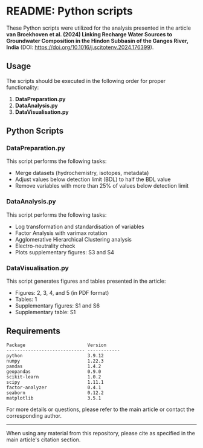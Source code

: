# README: Python scripts

These Python scripts were utilized for the analysis presented in the article **van Broekhoven et al. (2024) Linking Recharge Water Sources to Groundwater Composition in the Hindon Subbasin of the Ganges River, India** (DOI: https://doi.org/10.1016/j.scitotenv.2024.176399).

## Usage

The scripts should be executed in the following order for proper functionality:
1. **DataPreparation.py**
2. **DataAnalysis.py**
3. **DataVisualisation.py**

## Python Scripts

### DataPreparation.py

This script performs the following tasks:
- Merge datasets (hydrochemistry, isotopes, metadata)
- Adjust values below detection limit (BDL) to half the BDL value
- Remove variables with more than 25% of values below detection limit

### DataAnalysis.py

This script performs the following tasks:
- Log transformation and standardisation of variables
- Factor Analysis with varimax rotation
- Agglomerative Hierarchical Clustering analysis
- Electro-neutrality check
- Plots supplementary figures: S3 and S4

### DataVisualisation.py

This script generates figures and tables presented in the article:
- Figures: 2, 3, 4, and 5 (in PDF format)
- Tables: 1
- Supplementary figures: S1 and S6
- Supplementary table: S1

## Requirements

    Package                       Version
    ----------------------------- ------------
    python                        3.9.12
    numpy                         1.22.3
    pandas                        1.4.2
    geopandas                     0.9.0
    scikit-learn                  1.0.2
    scipy                         1.11.1
    factor-analyzer               0.4.1
    seaborn                       0.12.2
    matplotlib                    3.5.1

For more details or questions, please refer to the main article or contact the corresponding author.

---

When using any material from this repository, please cite as specified in the main article's citation section.
